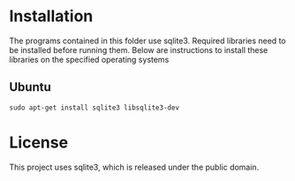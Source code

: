 # Installation
The programs contained in this folder use sqlite3. Required libraries need to be installed before running them. Below are instructions to install these libraries on the specified operating systems

## Ubuntu
    sudo apt-get install sqlite3 libsqlite3-dev

# License
This project uses sqlite3, which is released under the public domain. 

